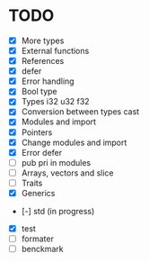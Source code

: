 # TODO

- [x] More types
- [x] External functions
- [x] References
- [x] defer
- [x] Error handling
- [x] Bool type
- [x] Types i32 u32 f32
- [x] Conversion between types cast
- [x] Modules and import
- [x] Pointers
- [x] Change modules and import
- [x] Error defer
- [ ] pub pri in modules
- [ ] Arrays, vectors and slice
- [ ] Traits
- [x] Generics
- [-] std (in progress)
- [x] test
- [ ] formater
- [ ] benckmark